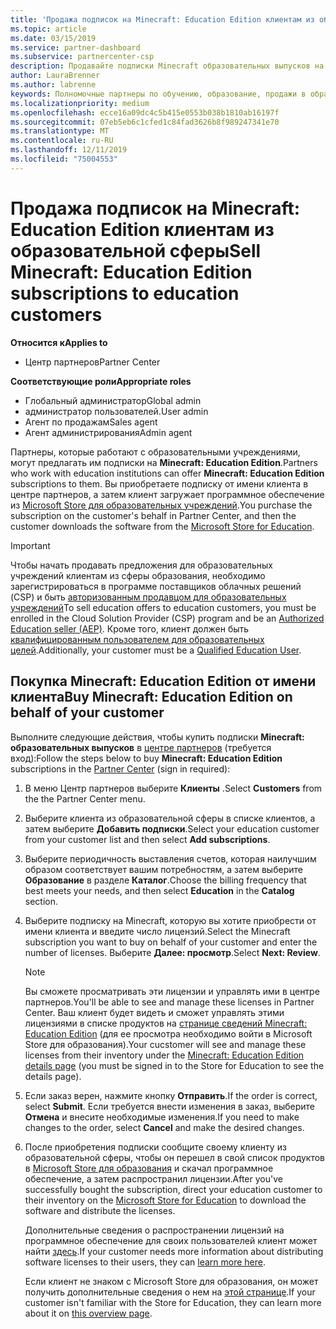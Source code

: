 ```yaml
---
title: 'Продажа подписок на Minecraft: Education Edition клиентам из образовательной сферы'
ms.topic: article
ms.date: 03/15/2019
ms.service: partner-dashboard
ms.subservice: partnercenter-csp
description: Продавайте подписки Minecraft образовательных выпусков на квалифицированных учебных учреждениях, которые затем смогут скачать их из магазина Microsoft для образовательных учреждений.
author: LauraBrenner
ms.author: labrenne
keywords: Полномочные партнеры по обучению, образование, продажи в образовательных учреждений, школы
ms.localizationpriority: medium
ms.openlocfilehash: ecce16a09dc4c5b415e0553b038b1810ab16197f
ms.sourcegitcommit: 07eb5eb6c1cfed1c84fad3626b8f989247341e70
ms.translationtype: MT
ms.contentlocale: ru-RU
ms.lasthandoff: 12/11/2019
ms.locfileid: "75004553"
---
```

# <a name="sell-minecraft-education-edition-subscriptions-to-education-customers"></a><span data-ttu-id="56d27-104">Продажа подписок на Minecraft: Education Edition клиентам из образовательной сферы</span><span class="sxs-lookup"><span data-stu-id="56d27-104">Sell Minecraft: Education Edition subscriptions to education customers</span></span>

<span data-ttu-id="56d27-105">**Относится к**</span><span class="sxs-lookup"><span data-stu-id="56d27-105">**Applies to**</span></span>

-  <span data-ttu-id="56d27-106">Центр партнеров</span><span class="sxs-lookup"><span data-stu-id="56d27-106">Partner Center</span></span>

<span data-ttu-id="56d27-107">**Соответствующие роли**</span><span class="sxs-lookup"><span data-stu-id="56d27-107">**Appropriate roles**</span></span>
-   <span data-ttu-id="56d27-108">Глобальный администратор</span><span class="sxs-lookup"><span data-stu-id="56d27-108">Global admin</span></span>
-   <span data-ttu-id="56d27-109">администратор пользователей.</span><span class="sxs-lookup"><span data-stu-id="56d27-109">User admin</span></span>
-   <span data-ttu-id="56d27-110">Агент по продажам</span><span class="sxs-lookup"><span data-stu-id="56d27-110">Sales agent</span></span>
-   <span data-ttu-id="56d27-111">Агент администрирования</span><span class="sxs-lookup"><span data-stu-id="56d27-111">Admin agent</span></span>

<span data-ttu-id="56d27-112">Партнеры, которые работают с образовательными учреждениями, могут предлагать им подписки на **Minecraft: Education Edition**.</span><span class="sxs-lookup"><span data-stu-id="56d27-112">Partners who work with education institutions can offer **Minecraft: Education Edition** subscriptions to them.</span></span> <span data-ttu-id="56d27-113">Вы приобретаете подписку от имени клиента в центре партнеров, а затем клиент загружает программное обеспечение из [Microsoft Store для образовательных учреждений](https://educationstore.microsoft.com).</span><span class="sxs-lookup"><span data-stu-id="56d27-113">You purchase the subscription on the customer's behalf in Partner Center, and then the customer downloads the software from the [Microsoft Store for Education](https://educationstore.microsoft.com).</span></span> 

>[!IMPORTANT]
><span data-ttu-id="56d27-114">Чтобы начать продавать предложения для образовательных учреждений клиентам из сферы образования, необходимо зарегистрироваться в программе поставщиков облачных решений (CSP) и быть [авторизованным продавцом для образовательных учреждений](https://www.mepn.com)</span><span class="sxs-lookup"><span data-stu-id="56d27-114">To sell education offers to education customers, you must be enrolled in the Cloud Solution Provider (CSP) program and be an [Authorized Education seller (AEP)](https://www.mepn.com).</span></span> <span data-ttu-id="56d27-115">Кроме того, клиент должен быть [квалифицированным пользователем для образовательных целей](https://www.microsoftvolumelicensing.com/DocumentSearch.aspx?Mode=3&DocumentTypeId=7).</span><span class="sxs-lookup"><span data-stu-id="56d27-115">Additionally, your customer must be a [Qualified Education User](https://www.microsoftvolumelicensing.com/DocumentSearch.aspx?Mode=3&DocumentTypeId=7).</span></span>  

 
## <a name="buy-minecraft-education-edition-on-behalf-of-your-customer"></a><span data-ttu-id="56d27-116">Покупка **Minecraft: Education Edition** от имени клиента</span><span class="sxs-lookup"><span data-stu-id="56d27-116">Buy **Minecraft: Education Edition** on behalf of your customer</span></span>

<span data-ttu-id="56d27-117">Выполните следующие действия, чтобы купить подписки **Minecraft: образовательных выпусков** в [центре партнеров](https://partnercenter.microsoft.com/pcv/dashboard/overview
) (требуется вход):</span><span class="sxs-lookup"><span data-stu-id="56d27-117">Follow the steps below to buy **Minecraft: Education Edition** subscriptions in the [Partner Center](https://partnercenter.microsoft.com/pcv/dashboard/overview
) (sign in required):</span></span>

  1.  <span data-ttu-id="56d27-118">В меню Центр партнеров выберите **Клиенты** .</span><span class="sxs-lookup"><span data-stu-id="56d27-118">Select **Customers** from the the Partner Center menu.</span></span>
  
  2.  <span data-ttu-id="56d27-119">Выберите клиента из образовательной сферы в списке клиентов, а затем выберите **Добавить подписки**.</span><span class="sxs-lookup"><span data-stu-id="56d27-119">Select your education customer from your customer list and then select **Add subscriptions**.</span></span>
  
  3.  <span data-ttu-id="56d27-120">Выберите периодичность выставления счетов, которая наилучшим образом соответствует вашим потребностям, а затем выберите **Образование** в разделе **Каталог**.</span><span class="sxs-lookup"><span data-stu-id="56d27-120">Choose the billing frequency that best meets your needs, and then select **Education** in the **Catalog** section.</span></span>

  4.  <span data-ttu-id="56d27-121">Выберите подписку на Minecraft, которую вы хотите приобрести от имени клиента и введите число лицензий.</span><span class="sxs-lookup"><span data-stu-id="56d27-121">Select the Minecraft subscription you want to buy on behalf of your customer and enter the number of licenses.</span></span> <span data-ttu-id="56d27-122">Выберите **Далее: просмотр**.</span><span class="sxs-lookup"><span data-stu-id="56d27-122">Select **Next: Review**.</span></span>

      >[!NOTE]
      ><span data-ttu-id="56d27-123">Вы сможете просматривать эти лицензии и управлять ими в центре партнеров.</span><span class="sxs-lookup"><span data-stu-id="56d27-123">You'll be able to see and manage these licenses in Partner Center.</span></span> <span data-ttu-id="56d27-124">Ваш клиент будет видеть и сможет управлять этими лицензиями в списке продуктов на [странице сведений Minecraft: Education Edition](https://educationstore.microsoft.com/store/details/minecraft-education-edition/9nblggh4r2r6) (для ее просмотра необходимо войти в Microsoft Store для образования).</span><span class="sxs-lookup"><span data-stu-id="56d27-124">Your cucstomer will see and manage these licenses from their inventory under the [Minecraft: Education Edition details page](https://educationstore.microsoft.com/store/details/minecraft-education-edition/9nblggh4r2r6) (you must be signed in to the Store for Education to see the details page).</span></span> 

  5.  <span data-ttu-id="56d27-125">Если заказ верен, нажмите кнопку **Отправить**.</span><span class="sxs-lookup"><span data-stu-id="56d27-125">If the order is correct, select **Submit**.</span></span> <span data-ttu-id="56d27-126">Если требуется внести изменения в заказ, выберите **Отмена** и внесите необходимые изменения.</span><span class="sxs-lookup"><span data-stu-id="56d27-126">If you need to make changes to the order, select **Cancel** and make the desired changes.</span></span>   

  6.  <span data-ttu-id="56d27-127">После приобретения подписки сообщите своему клиенту из образовательной сферы, чтобы он перешел в свой список продуктов в [Microsoft Store для образования](https://educationstore.microsoft.com) и скачал программное обеспечение, а затем распространил лицензии.</span><span class="sxs-lookup"><span data-stu-id="56d27-127">After you've successfully bought the subscription, direct your education customer to their inventory on the [Microsoft Store for Education](https://educationstore.microsoft.com) to download the software and distribute the licenses.</span></span>

      <span data-ttu-id="56d27-128">Дополнительные сведения о распространении лицензий на программное обеспечение для своих пользователей клиент может найти [здесь](https://docs.microsoft.com/education/windows/school-get-minecraft#distribute-minecraft).</span><span class="sxs-lookup"><span data-stu-id="56d27-128">If your customer needs more information about distributing software licenses to their users, they can [learn more here](https://docs.microsoft.com/education/windows/school-get-minecraft#distribute-minecraft).</span></span>  
  
      <span data-ttu-id="56d27-129">Если клиент не знаком с Microsoft Store для образования, он может получить дополнительные сведения о нем на [этой странице](https://docs.microsoft.com/microsoft-store/windows-store-for-business-overview).</span><span class="sxs-lookup"><span data-stu-id="56d27-129">If your customer isn't familiar with the Store for Education, they can learn more about it on [this overview page](https://docs.microsoft.com/microsoft-store/windows-store-for-business-overview).</span></span>  

      

